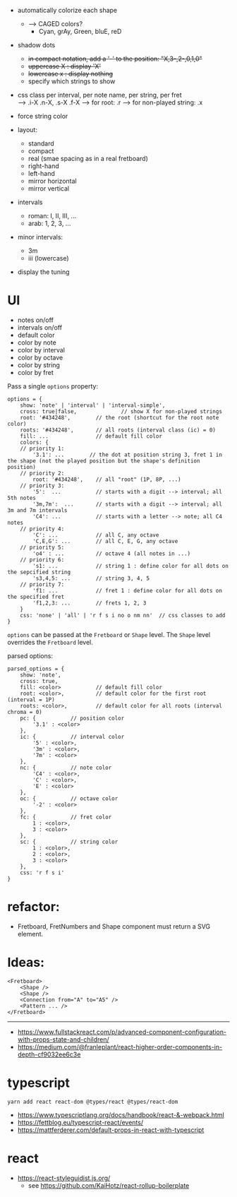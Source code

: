 
- automatically colorize each shape
    - --> CAGED colors? 
        - Cyan, grAy, Green, bluE, reD 
- shadow dots
    - ~~in compact notation, add a '-' to the position: "X,3-,2-,0,1,0"~~
    - ~~uppercase X : display 'X'~~
    - ~~lowercase x : display nothing~~
    - specify which strings to show    
- css class per interval, per note name, per string, per fret    
    --> .i-X .n-X, .s-X .f-X
    --> for root: .r
    --> for non-played string: .x
    
- force string color    
    
- layout:
    - standard
    - compact
    - real (smae spacing as in a real fretboard)
    - right-hand
    - left-hand
    - mirror horizontal
    - mirror vertical

- intervals
    - roman: I, II, III, ...
    - arab: 1, 2, 3, ...
- minor intervals:
    - 3m
    - iii (lowercase)        
    
- display the tuning    
    
# UI

- notes on/off
- intervals on/off
- default color
- color by note
- color by interval
- color by octave
- color by string
- color by fret

Pass a single `options` property:

    options = {
        show: 'note' | 'interval' | 'interval-simple',
        cross: true|false,              // show X for non-played strings
        root: '#434248',        // the root (shortcut for the root note color)
        roots: '#434248',       // all roots (interval class (ic) = 0)
        fill: ...               // default fill color
        colors: {
        // priority 1:
            '3.1': ...        // the dot at position string 3, fret 1 in the shape (not the played position but the shape's definition position)
        // priority 2:
            root: '#434248',    // all "root" (1P, 8P, ...)
        // priority 3:         
            '5':  ...           // starts with a digit --> interval; all 5th notes
            '3m,7m':  ...       // starts with a digit --> interval; all 3m and 7m intervals
            'C4': ...           // starts with a letter --> note; all C4 notes
        // priority 4:            
            'C': ...            // all C, any octave                    
            'C,E,G': ...        // all C, E, G, any octave
        // priority 5:            
            'o4' : ...          // octave 4 (all notes in ...)
        // priority 6:                                
            's1: ...            // string 1 : define color for all dots on the sepcified string
            's3,4,5: ...        // string 3, 4, 5
        // priority 7:            
            'f1: ...            // fret 1 : define color for all dots on the specified fret
            'f1,2,3: ...        // frets 1, 2, 3
        }
        css: 'none' | 'all' | 'r f s i no o nm nn'  // css classes to add
    }
    
`options` can be passed at the `Fretboard` or `Shape` level. The `Shape` level overrides the `Fretboard` level.    
        
parsed options:

    parsed_options = {
        show: 'note',
        cross: true,
        fill: <color>           // default fill color
        root: <color>,          // default color for the first root (interval = 1P)
        roots: <color>,         // default color for all roots (interval chroma = 0)
        pc: {           // position color
            '3.1' : <color>
        },        
        ic: {           // interval color
            '5' : <color>,
            '3m' : <color>,
            '7m' : <color>
        },        
        nc: {           // note color
            'C4' : <color>,
            'C' : <color>,
            'E' : <color>
        },        
        oc: {           // octave color
            '-2' : <color>
        },        
        fc: {           // fret color
            1 : <color>,
            3 : <color>
        },        
        sc: {           // string color
            1 : <color>,
            2 : <color>,
            3 : <color>
        },        
        css: 'r f s i' 
    }      
    
    
# refactor:

- Fretboard, FretNumbers and Shape component must return a SVG <g> element.

# Ideas:

    <Fretboard>
        <Shape />
        <Shape />
        <Connection from="A" to="A5" />
        <Pattern ... />
    </Fretboard>

-----

- https://www.fullstackreact.com/p/advanced-component-configuration-with-props-state-and-children/
- https://medium.com/@franleplant/react-higher-order-components-in-depth-cf9032ee6c3e

# typescript

    yarn add react react-dom @types/react @types/react-dom

- https://www.typescriptlang.org/docs/handbook/react-&-webpack.html
- https://fettblog.eu/typescript-react/events/
- https://mattferderer.com/default-props-in-react-with-typescript

# react

- https://react-styleguidist.js.org/
    - see https://github.com/KaiHotz/react-rollup-boilerplate
